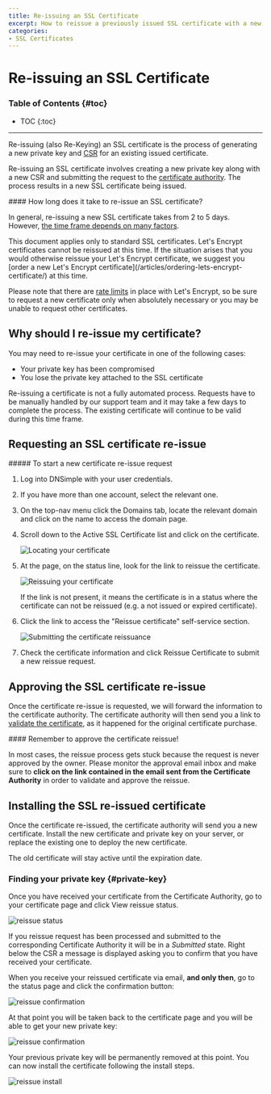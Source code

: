 ```yaml
---
title: Re-issuing an SSL Certificate
excerpt: How to reissue a previously issued SSL certificate with a new CSR and/or private key.
categories:
- SSL Certificates
---
```


# Re-issuing an SSL Certificate

### Table of Contents {#toc}

* TOC
{:toc}

---

Re-issuing (also Re-Keying) an SSL certificate is the process of generating a new private key and [CSR](/articles/what-is-csr/) for an existing issued certificate.

Re-issuing an SSL certificate involves creating a new private key along with a new CSR and submitting the request to the [certificate authority](/articles/what-is-certificate-authority/). The process results in a new SSL certificate being issued.

<info>
#### How long does it take to re-issue an SSL certificate?

In general, re-issuing a new SSL certificate takes from 2 to 5 days. However, [the time frame depends on many factors](/articles/how-long-to-issue-ssl-certificate/).
</info>

<note>
This document applies only to standard SSL certificates. Let's Encrypt certificates cannot be reissued at this time. If the situation arises that you would otherwise reissue your Let's Encrypt certificate, we suggest you [order a new Let's Encrypt certificate](/articles/ordering-lets-encrypt-certificate/) at this time.

Please note that there are [rate limits](https://letsencrypt.org/docs/rate-limits/) in place with Let's Encrypt, so be sure to request a new certificate only when absolutely necessary or you may be unable to request other certificates.
</note>

## Why should I re-issue my certificate?

You may need to re-issue your certificate in one of the following cases:

- Your private key has been compromised
- You lose the private key attached to the SSL certificate

<note>
Re-issuing a certificate is not a fully automated process. Requests have to be manually handled by our support team and it may take a few days to complete the process. The existing certificate will continue to be valid during this time frame.
</note>

## Requesting an SSL certificate re-issue

<div class="section-steps" markdown="1">
##### To start a new certificate re-issue request

1.  Log into DNSimple with your user credentials.
1.  If you have more than one account, select the relevant one.
1.  On the top-nav menu click the <label>Domains</label> tab, locate the relevant domain and click on the name to access the domain page.
1.  Scroll down to the <label>Active SSL Certificate</label> list and click on the certificate.

    ![Locating your certificate](/files/dnsimple-domain-certificates-list.png)

1.  At the page, on the status line, look for the link to reissue the certificate.

    ![Reissuing your certificate](/files/dnsimple-ssl-reissue-link.png)

    If the link is not present, it means the certificate is in a status where the certificate can not be reissued (e.g. a not issued or expired certificate).

1.  Click the link to access the "Reissue certificate" self-service section.

    ![Submitting the certificate reissuance](/files/dnsimple-ssl-reissue-new.png)

1.  Check the certificate information and click <label>Reissue Certificate</label> to submit a new reissue request.

</div>

## Approving the SSL certificate re-issue

Once the certificate re-issue is requested, we will forward the information to the certificate authority. The certificate authority will then send you a link to [validate the certificate](/articles/ssl-certificates-email-validation/), as it happened for the original certificate purchase.

<warning>
#### Remember to approve the certificate reissue!

In most cases, the reissue process gets stuck because the request is never approved by the owner. Please monitor the approval email inbox and make sure to **click on the link contained in the email sent from the Certificate Authority** in order to validate and approve the reissue.
</warning>

## Installing the SSL re-issued certificate

Once the certificate re-issued, the certificate authority will send you a new certificate. Install the new certificate and private key on your server, or replace the existing one to deploy the new certificate.

The old certificate will stay active until the expiration date.


### Finding your private key {#private-key}

Once you have received your certificate from the Certificate Authority, go to your certificate page and click <label>View reissue status</label>.

![reissue status](/files/ssl-certificate-reissue-link.png)

If you reissue request has been processed and submitted to the corresponding Certificate Authority it will be in a *Submitted* state. Right below the CSR a message is displayed asking you to confirm that you have received your certificate.

When you receive your reissued certificate via email, **and only then**, go to the status page and click the confirmation button:

![reissue confirmation](/files/ssl-certificate-reissue-confirm.png)

At that point you will be taken back to the certificate page and you will be able to get your new private key:

![reissue confirmation](/files/ssl-certificate-reissue-alert.png)

Your previous private key will be permanently removed at this point. You can now install the certificate following the install steps.

![reissue install](/files/ssl-certificate-reissue-install.png)
